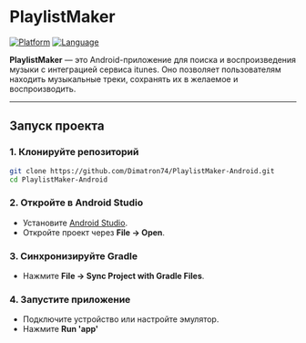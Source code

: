 # PlaylistMaker

[![Platform](https://img.shields.io/badge/Platform-Android-green)](https://developer.android.com/)
[![Language](https://img.shields.io/badge/Language-Kotlin-blue)](https://kotlinlang.org/)

**PlaylistMaker** — это Android-приложение для поиска и воспроизведения музыки с интеграцией сервиса itunes. Оно позволяет пользователям находить музыкальные треки, сохранять их в желаемое и воспроизводить.

---

## Запуск проекта

### 1. Клонируйте репозиторий
```bash
git clone https://github.com/Dimatron74/PlaylistMaker-Android.git
cd PlaylistMaker-Android
```

### 2. Откройте в Android Studio
- Установите [Android Studio](https://developer.android.com/studio).
- Откройте проект через **File → Open**.

### 3. Синхронизируйте Gradle
- Нажмите **File → Sync Project with Gradle Files**.

### 4. Запустите приложение
- Подключите устройство или настройте эмулятор.
- Нажмите **Run 'app'**
